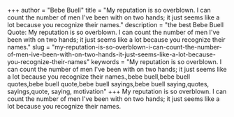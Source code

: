+++
author = "Bebe Buell"
title = "My reputation is so overblown. I can count the number of men I've been with on two hands; it just seems like a lot because you recognize their names."
description = "the best Bebe Buell Quote: My reputation is so overblown. I can count the number of men I've been with on two hands; it just seems like a lot because you recognize their names."
slug = "my-reputation-is-so-overblown-i-can-count-the-number-of-men-ive-been-with-on-two-hands-it-just-seems-like-a-lot-because-you-recognize-their-names"
keywords = "My reputation is so overblown. I can count the number of men I've been with on two hands; it just seems like a lot because you recognize their names.,bebe buell,bebe buell quotes,bebe buell quote,bebe buell sayings,bebe buell saying,quotes, sayings,quote, saying, motivation"
+++
My reputation is so overblown. I can count the number of men I've been with on two hands; it just seems like a lot because you recognize their names.
